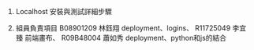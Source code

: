 
1. Localhost 安裝與測試詳細步驟

2. 組員負責項目
    B08901209 林鈺翔 deployment、logins、
    R11725049 李宜臻 前端畫布、
    R09B48004 蕭如秀 deployment、python和js的結合
